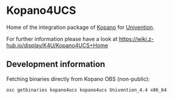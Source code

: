 # Kopano4UCS

Home of the integration package of [Kopano](http://kopano.com) for [Univention](http://univention.com).

For further information please have a look at https://wiki.z-hub.io/display/K4U/Kopano4UCS+Home

## Development information

Fetching binaries directly from Kopano OBS (non-public):

```bash
osc getbinaries kopano4ucs kopano4ucs Univention_4.4 x86_64
```
